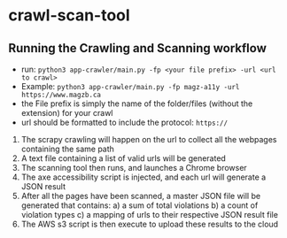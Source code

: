 # crawl-scan-tool

## Running the Crawling and Scanning workflow

- run: `python3 app-crawler/main.py -fp <your file prefix> -url <url to crawl>`
- Example: `python3 app-crawler/main.py -fp magz-a11y -url https://www.magzb.ca`
- the File prefix is simply the name of the folder/files (without the extension) for your crawl
- url should be formatted to include the protocol: `https://`

1. The scrapy crawling will happen on the url to collect all the webpages containing the same path
2. A text file containing a list of valid urls will be generated
3. The scanning tool then runs, and launches a Chrome browser
4. The axe accessibility script is injected, and each url will generate a JSON result
5. After all the pages have been scanned, a master JSON file will be generated that contains:
   a) a sum of total violations
   b) a count of violation types
   c) a mapping of urls to their respective JSON result file
6. The AWS s3 script is then execute to upload these results to the cloud
